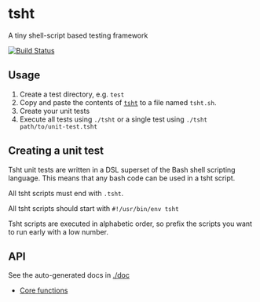 tsht
====
A tiny shell-script based testing framework

[![Build Status](https://travis-ci.org/kba/tsht.svg?branch=master)](https://travis-ci.org/kba/tsht)

## Usage

1. Create a test directory, e.g. `test`
2. Copy and paste the contents of [`tsht`](./tsht.sh) to a file named `tsht.sh`.
3. Create your unit tests
4. Execute all tests using `./tsht` or a single test using `./tsht path/to/unit-test.tsht`

## Creating a unit test

Tsht unit tests are written in a DSL superset of the Bash shell scripting
language. This means that any bash code can be used in a tsht script.

All tsht scripts must end with `.tsht`.

All tsht scripts should start with `#!/usr/bin/env tsht`

Tsht scripts are executed in alphabetic order, so prefix the scripts you want
to run early with a low number.

## API

See the auto-generated docs in [./doc](./blob/master/doc)

* [Core functions](./blob/master/doc/tsht-core.md)
